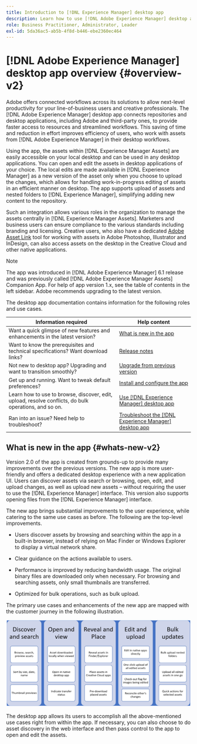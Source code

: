 ```yaml
---
title: Introduction to [!DNL Experience Manager] desktop app
description: Learn how to use [!DNL Adobe Experience Manager] desktop app to optimize the asset management workflows for creative users when using [!DNL Adobe Experience Manager Assets] directly from their desktop.
role: Business Practitioner, Administrator, Leader
exl-id: 5da36ac5-ab5b-4f8d-b446-ebe2360ec464
---
```

# [!DNL Adobe Experience Manager] desktop app overview {#overview-v2}

Adobe offers connected workflows across its solutions to allow next-level productivity for your line-of-business users and creative professionals. The [!DNL Adobe Experience Manager] desktop app connects repositories and desktop applications, including Adobe and third-party ones, to provide faster access to resources and streamlined workflows. This saving of time and reduction in effort improves efficiency of users, who work with assets from [!DNL Adobe Experience Manager] in their desktop workflows.

Using the app, the assets within [!DNL Experience Manager Assets] are easily accessible on your local desktop and can be used in any desktop applications. You can open and edit the assets in desktop applications of your choice. The local edits are made available in [!DNL Experience Manager] as a new version of the asset only when you choose to upload the changes, which allows for handling work-in-progress editing of assets in an efficient manner on desktop. The app supports upload of assets and nested folders to [!DNL Experience Manager], simplifying adding new content to the repository.

Such an integration allows various roles in the organization to manage the assets centrally in [!DNL Experience Manager Assets]. Marketers and business users can ensure compliance to the various standards including branding and licensing. Creative users, who also have a dedicated [Adobe Asset Link](https://www.adobe.com/marketing/experience-manager-assets/adobe-asset-link.html) tool for working with assets in Adobe Photoshop, Illustrator and InDesign, can also access assets on the desktop in the Creative Cloud and other native applications.

>[!NOTE]
>
>The app was introduced in [!DNL Adobe Experience Manager] 6.1 release and was previously called [!DNL Adobe Experience Manager Assets] Companion App. For help of app version 1.x, see the table of contents in the left sidebar. Adobe recommends upgrading to the latest version.

The desktop app documentation contains information for the following roles and use cases.

| Information required | Help content |
|--- |--- |
| Want a quick glimpse of new features and enhancements in the latest version? | [What is new in the app](#whats-new-v2) |
| Want to know the prerequisites and technical specifications? Want download links? | [Release notes](release-notes.md) |
| Not new to desktop app? Upgrading and want to transition smoothly? | [Upgrade from previous version](install-upgrade.md#upgrade-from-previous-version) |
| Get up and running. Want to tweak default preferences? | [Install and configure the app](install-upgrade.md) |
| Learn how to use to browse, discover, edit, upload, resolve conflicts, do bulk operations, and so on. | [Use [!DNL Experience Manager] desktop app](using.md) |
| Ran into an issue? Need help to troubleshoot? | [Troubleshoot the [!DNL Experience Manager] desktop app](troubleshoot.md) |

## What is new in the app {#whats-new-v2}

Version 2.0 of the app is created from grounds-up to provide many improvements over the previous versions. The new app is more user-friendly and offers a dedicated desktop experience with a new application UI. Users can discover assets via search or browsing, open, edit, and upload changes, as well as upload new assets – without requiring the user to use the [!DNL Experience Manager] interface. This version also supports opening files from the [!DNL Experience Manager] interface.

The new app brings substantial improvements to the user experience, while catering to the same use cases as before. The following are the top-level improvements.

* Users discover assets by browsing and searching within the app in a built-in browser, instead of relying on Mac Finder or Windows Explorer to display a virtual network share.

* Clear guidance on the actions available to users.

* Performance is improved by reducing bandwidth usage. The original binary files are downloaded only when necessary. For browsing and searching assets, only small thumbnails are transferred.

* Optimized for bulk operations, such as bulk upload.

The primary use cases and enhancements of the new app are mapped with the customer journey in the following illustration.

![What's New in [!DNL Experience Manager] desktop app](assets/aem_desktop_app_usecases_v2.png)

The desktop app allows its users to accomplish all the above-mentioned use cases right from within the app. If necessary, you can also choose to do asset discovery in the web interface and then pass control to the app to open and edit the assets.
